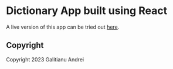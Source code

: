 # Dictionary App built using React

A live version of this app can be tried out [here](http://dictionary.galitianu.ro/).

## Copyright

Copyright 2023 Galitianu Andrei
